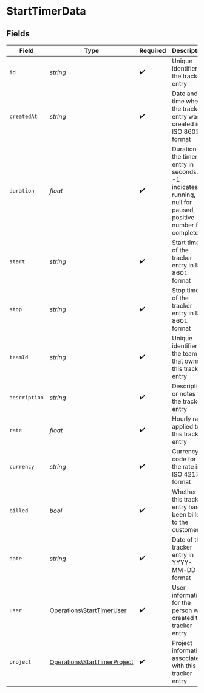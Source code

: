 # StartTimerData


## Fields

| Field                                                                                                        | Type                                                                                                         | Required                                                                                                     | Description                                                                                                  | Example                                                                                                      |
| ------------------------------------------------------------------------------------------------------------ | ------------------------------------------------------------------------------------------------------------ | ------------------------------------------------------------------------------------------------------------ | ------------------------------------------------------------------------------------------------------------ | ------------------------------------------------------------------------------------------------------------ |
| `id`                                                                                                         | *string*                                                                                                     | :heavy_check_mark:                                                                                           | Unique identifier of the tracker entry                                                                       | b3b6e2c2-1f2a-4e3b-9c1d-2a4b6e2c21f2                                                                         |
| `createdAt`                                                                                                  | *string*                                                                                                     | :heavy_check_mark:                                                                                           | Date and time when the tracker entry was created in ISO 8601 format                                          | 2024-04-15T09:00:00.000Z                                                                                     |
| `duration`                                                                                                   | *float*                                                                                                      | :heavy_check_mark:                                                                                           | Duration of the timer entry in seconds. -1 indicates running, null for paused, positive number for completed | -1                                                                                                           |
| `start`                                                                                                      | *string*                                                                                                     | :heavy_check_mark:                                                                                           | Start time of the tracker entry in ISO 8601 format                                                           | 2024-04-15T09:00:00.000Z                                                                                     |
| `stop`                                                                                                       | *string*                                                                                                     | :heavy_check_mark:                                                                                           | Stop time of the tracker entry in ISO 8601 format                                                            | 2024-04-15T17:00:00.000Z                                                                                     |
| `teamId`                                                                                                     | *string*                                                                                                     | :heavy_check_mark:                                                                                           | Unique identifier of the team that owns this tracker entry                                                   | team-1234                                                                                                    |
| `description`                                                                                                | *string*                                                                                                     | :heavy_check_mark:                                                                                           | Description or notes for the tracker entry                                                                   | Worked on implementing user authentication feature                                                           |
| `rate`                                                                                                       | *float*                                                                                                      | :heavy_check_mark:                                                                                           | Hourly rate applied to this tracker entry                                                                    | 75                                                                                                           |
| `currency`                                                                                                   | *string*                                                                                                     | :heavy_check_mark:                                                                                           | Currency code for the rate in ISO 4217 format                                                                | USD                                                                                                          |
| `billed`                                                                                                     | *bool*                                                                                                       | :heavy_check_mark:                                                                                           | Whether this tracker entry has been billed to the customer                                                   | false                                                                                                        |
| `date`                                                                                                       | *string*                                                                                                     | :heavy_check_mark:                                                                                           | Date of the tracker entry in YYYY-MM-DD format                                                               | 2024-04-15                                                                                                   |
| `user`                                                                                                       | [Operations\StartTimerUser](../../Models/Operations/StartTimerUser.md)                                       | :heavy_check_mark:                                                                                           | User information for the person who created this tracker entry                                               |                                                                                                              |
| `project`                                                                                                    | [Operations\StartTimerProject](../../Models/Operations/StartTimerProject.md)                                 | :heavy_check_mark:                                                                                           | Project information associated with this tracker entry                                                       |                                                                                                              |